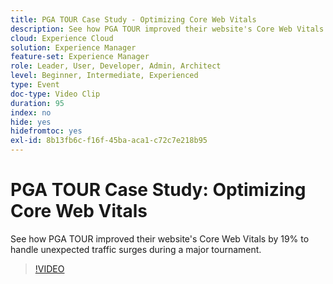 ```yaml
---
title: PGA TOUR Case Study - Optimizing Core Web Vitals
description: See how PGA TOUR improved their website's Core Web Vitals by 19% to handle unexpected traffic surges during a major tournament.
cloud: Experience Cloud
solution: Experience Manager
feature-set: Experience Manager
role: Leader, User, Developer, Admin, Architect
level: Beginner, Intermediate, Experienced
type: Event
doc-type: Video Clip
duration: 95
index: no
hide: yes
hidefromtoc: yes
exl-id: 8b13fb6c-f16f-45ba-aca1-c72c7e218b95
---
```

# PGA TOUR Case Study: Optimizing Core Web Vitals

See how PGA TOUR improved their website's Core Web Vitals by 19% to handle unexpected traffic surges during a major tournament.

>[!VIDEO](https://video.tv.adobe.com/v/3459237/?learn=on&enablevpops)

